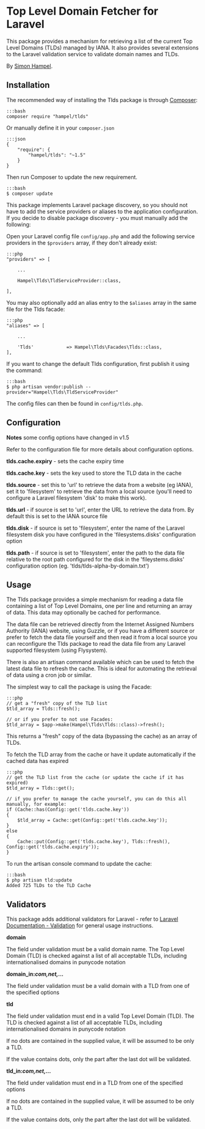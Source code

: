 Top Level Domain Fetcher for Laravel
====================================

This package provides a mechanism for retrieving a list of the current Top Level Domains (TLDs) managed by IANA.
It also provides several extensions to the Laravel validation service to validate domain names and TLDs.

By [Simon Hampel](http://hampelgroup.com/).

Installation
------------

The recommended way of installing the Tlds package is through [Composer](http://getcomposer.org):

	:::bash
	composer require "hampel/tlds"

Or manually define it in your `composer.json`

    :::json
    {
        "require": {
            "hampel/tlds": "~1.5"
        }
    }

Then run Composer to update the new requirement.

    :::bash
    $ composer update

This package implements Laravel package discovery, so you should not have to add the service providers or aliases to the
application configuration. If you decide to disable package discovery - you must manually add the following: 

Open your Laravel config file `config/app.php` and add the following service providers in the `$providers` array, if
they don't already exist:

    :::php
    "providers" => [

        ...

    	Hampel\Tlds\TldServiceProvider::class,

    ],

You may also optionally add an alias entry to the `$aliases` array in the same file for the Tlds facade:

    :::php
    "aliases" => [

    	...

    	'Tlds'			  => Hampel\Tlds\Facades\Tlds::class,
    ],

If you want to change the default Tlds configuration, first publish it using the command:

    :::bash
    $ php artisan vendor:publish --provider="Hampel\Tlds\TldServiceProvider"

The config files can then be found in `config/tlds.php`.

Configuration
-------------

__Notes__ some config options have changed in v1.5

Refer to the configuration file  for more details about configuration options.

__tlds.cache.expiry__ - sets the cache expiry time

__tlds.cache.key__ - sets the key used to store the TLD data in the cache

__tlds.source__ - set this to 'url' to retrieve the data from a website (eg IANA), set it to 'filesystem' to retrieve
the data from a local source (you'll need to configure a Laravel filesystem 'disk' to make this work).

__tlds.url__ - if source is set to 'url', enter the URL to retrieve the data from. By default this is set to the
IANA source file

__tlds.disk__ - if source is set to 'filesystem', enter the name of the Laravel filesystem disk you have
configured in the 'filesystems.disks' configuration option

__tlds.path__ - if source is set to 'filesystem', enter the path to the data file relative to the root path
configured for the disk in the 'fileystems.disks' configuration option (eg. 'tlds/tlds-alpha-by-domain.txt')

Usage
-----

The Tlds package provides a simple mechanism for reading a data file containing a list of Top Level Domains, one per
line and returning an array of data. This data may optionally be cached for performance.

The data file can be retrieved directly from the Internet Assigned Numbers Authority (IANA) website, using Guzzle, or
if you have a different source or prefer to fetch the data file yourself and then read it from a local source you can
reconfigure the Tlds package to read the data file from any Laravel supported filesystem (using Flysystem).

There is also an artisan command available which can be used to fetch the latest data file to refresh the cache. This
is ideal for automating the retrieval of data using a cron job or similar.

The simplest way to call the package is using the Facade:

    :::php
    // get a "fresh" copy of the TLD list
    $tld_array = Tlds::fresh();

    // or if you prefer to not use Facades:
    $tld_array = $app->make(Hampel\Tlds\Tlds::class)->fresh();

This returns a "fresh" copy of the data (bypassing the cache) as an array of TLDs.

To fetch the TLD array from the cache or have it update automatically if the cached data has expired

    :::php
    // get the TLD list from the cache (or update the cache if it has expired)
    $tld_array = Tlds::get();

    // if you prefer to manage the cache yourself, you can do this all manually, for example:
    if (Cache::has(Config::get('tlds.cache.key'))
    {
    	$tld_array = Cache::get(Config::get('tlds.cache.key'));
    }
    else
    {
    	Cache::put(Config::get('tlds.cache.key'), Tlds::fresh(), Config::get('tlds.cache.expiry'));
    }

To run the artisan console command to update the cache:

    :::bash
    $ php artisan tld:update
    Added 725 TLDs to the TLD Cache

Validators
----------

This package adds additional validators for Laravel - refer to
[Laravel Documentation - Validation](http://laravel.com/docs/validation) for general usage instructions.

__domain__

The field under validation must be a valid domain name. The Top Level Domain (TLD) is checked against a list of all
acceptable TLDs, including internationalised domains in punycode notation

**domain_in:_com,net,..._**

The field under validation must be a valid domain with a TLD from one of the specified options

__tld__

The field under validation must end in a valid Top Level Domain (TLD). The TLD is checked against a list of all
acceptable TLDs, including internationalised domains in punycode notation

If no dots are contained in the supplied value, it will be assumed to be only a TLD.

If the value contains dots, only the part after the last dot will be validated.

**tld_in:_com,net,..._**

The field under validation must end in a TLD from one of the specified options

If no dots are contained in the supplied value, it will be assumed to be only a TLD.

If the value contains dots, only the part after the last dot will be validated.
